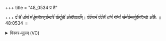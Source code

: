 +++
title = "48_0534 प्र ते"

+++
प्र꣢ ते꣣ धा꣢रा꣣ म꣡धु꣢मतीरसृग्र꣣न्वा꣢रं꣣ य꣢त्पू꣣तो꣢ अ꣣त्ये꣡ष्यव्य꣢꣯म्। प꣡व꣢मान꣣ प꣡व꣢से꣣ धा꣡म꣢ गो꣡नां꣢ ज꣣न꣢य꣣न्त्सू꣡र्य꣢मपिन्वो अ꣣र्कैः꣢ ॥ 48:0534 ॥

<details><summary>विस्वर-मूलम् (VC)</summary>

प्र ते धारा मधुमतीरसृग्रन्वारं यत्पूतो अत्येष्यव्यम् । पवमान पवसे धाम गोनां जनयन्त्सूर्यमपिन्वो अर्कैः ॥५३४॥
</details>